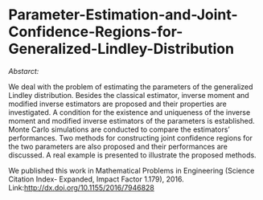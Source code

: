 # Parameter-Estimation-and-Joint-Confidence-Regions-for-Generalized-Lindley-Distribution

*Abstarct:*

We deal with the problem of estimating the parameters of the generalized Lindley distribution. Besides the classical estimator, inverse moment and modified inverse estimators are proposed and their properties are investigated. A condition for the existence and uniqueness of the inverse moment and modified inverse estimators of the parameters is established. Monte Carlo simulations are conducted to compare the estimators’ performances. Two methods for constructing joint confidence regions for the two parameters are also proposed and their performances are discussed. A real example is presented to illustrate the proposed methods.

We published this work in Mathematical Problems in Engineering (Science Citation Index- Expanded, Impact Factor 1.179), 2016. Link:http://dx.doi.org/10.1155/2016/7946828
